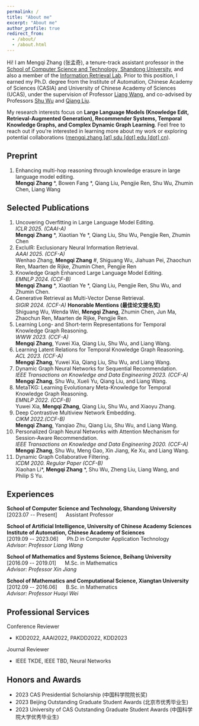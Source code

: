 ```yaml
---
permalink: /
title: "About me"
excerpt: "About me"
author_profile: true
redirect_from: 
  - /about/
  - /about.html
---
```


Hi! I am Mengqi Zhang (张孟奇), a tenure-track assistant professor in the [School of Computer Science and Technology, Shandong University](https://www.cs.sdu.edu.cn/),
and also a member of the [Information Retrieval Lab](https://ir.sdu.edu.cn/index_en.htm). Prior to this position, I earned my 
Ph.D. degree from the Institute of Automation, Chinese Academy of Sciences (CASIA) and University of Chinese Academy of Sciences (UCAS), under the supervision of Professor 
[Liang Wang](https://scholar.google.com.hk/citations?user=8kzzUboAAAAJ&hl=zh-CN), and co-advised by 
Professors [Shu Wu](https://scholar.google.com.hk/citations?user=qVge6YYAAAAJ&hl=zh-CN) and 
[Qiang Liu](https://scholar.google.com.hk/citations?user=D-lKLcMAAAAJ&hl=zh-CN). 

My research interests focus on **Large Language Models (Knowledge Edit, Retrieval-Augmented Generation), Recommender Systems, Temporal Knowledge Graphs, and Complex Dynamic Graph Learning**. Feel free to reach out if you're interested in learning more about my work 
or exploring potential collaborations ([mengqi.zhang [at] sdu [dot] edu [dot] cn](mailto:mengqi.zhang@sdu.edu.cn)). 


Preprint
------
1. Enhancing multi-hop reasoning through knowledge erasure in large language model editing.<br>
   **Mengqi Zhang** *, Bowen Fang *, Qiang Liu, Pengjie Ren, Shu Wu, Zhumin Chen, Liang Wang


Selected Publications 
------
1. Uncovering Overfitting in Large Language Model Editing.<br>
   *ICLR 2025. (CAAI-A)* <br>
   **Mengqi Zhang** *, Xiaotian Ye *, Qiang Liu, Shu Wu, Pengjie Ren, Zhumin Chen
2. ExcluIR: Exclusionary Neural Information Retrieval.<br>
   *AAAI 2025. (CCF-A)* <br>
   Wenhao Zhang, **Mengqi Zhang** #, Shiguang Wu, Jiahuan Pei, Zhaochun Ren, Maarten de Rijke, Zhumin Chen, Pengjie Ren
3. Knowledge Graph Enhanced Large Language Model Editing.<br>
   *EMNLP 2024. (CCF-B)* <br>
   **Mengqi Zhang** *, Xiaotian Ye *, Qiang Liu, Pengjie Ren, Shu Wu, and Zhumin Chen.
4. Generative Retrieval as Multi-Vector Dense Retrieval.<br>
   *SIGIR 2024. (CCF-A)* **Honorable Mentions (最佳论文提名奖)** <br> 
   Shiguang Wu, Wenda Wei, **Mengqi Zhang**, Zhumin Chen, Jun Ma, Zhaochun Ren, Maarten de Rijke, Pengjie Ren.
5. Learning Long- and Short-term Representations for Temporal Knowledge Graph Reasoning.<br>
   *WWW 2023. (CCF-A)* <br> 
   **Mengqi Zhang**, Yuwei Xia, Qiang Liu, Shu Wu, and Liang Wang.
6. Learning Latent Relations for Temporal Knowledge Graph Reasoning.<br>
   *ACL 2023. (CCF-A)* <br>
   **Mengqi Zhang**, Yuwei Xia, Qiang Liu, Shu Wu, and Liang Wang. 
7. Dynamic Graph Neural Networks for Sequential Recommendation.<br>
   *IEEE Transactions on Knowledge and Data Engineering 2023. (CCF-A)*<br>
   **Mengqi Zhang**, Shu Wu, Xueli Yu, Qiang Liu, and Liang Wang.
8. MetaTKG: Learning Evolutionary Meta-Knowledge for Temporal Knowledge Graph Reasoning.<br>
   *EMNLP 2022. (CCF-B)* <br>
   Yuwei Xia, **Mengqi Zhang**, Qiang Liu, Shu Wu, and Xiaoyu Zhang.
9. Deep Contrastive Multiview Network Embedding.<br> 
   *CIKM 2022.(CCF-B)*<br>
   **Mengqi Zhang**, Yanqiao Zhu, Qiang Liu, Shu Wu, and Liang Wang.
10. Personalized Graph Neural Networks with Attention Mechanism for Session-Aware Recommendation.<br>
    *IEEE Transactions on Knowledge and Data Engineering 2020. (CCF-A)*<br>
    **Mengqi Zhang**, Shu Wu, Meng Gao, Xin Jiang, Ke Xu, and Liang Wang.
11. Dynamic Graph Collaborative Filtering.<br>
    *ICDM 2020. Regular Paper (CCF-B)*<br>
    Xiaohan Li*, **Mengqi Zhang** *, Shu Wu, Zheng Liu, Liang Wang, and Philip S Yu.


Experiences
------

**School of Computer Science and Technology, Shandong University**<br>
[2023.07 -- Present] &nbsp;&nbsp;&nbsp;&nbsp; Assistant Professor 


**School of Artificial Intelligence, University of Chinese Academy Sciences**  
**Institute of Automation, Chinese Academy of Sciences**  
[2019.09 -- 2023.06] &nbsp;&nbsp;&nbsp;&nbsp;  Ph.D in Computer Application Technology  
*Advisor: Professor Liang Wang*  

**School of Mathematics and Systems Science, Beihang University**  
[2016.09 -- 2019.01] &nbsp;&nbsp;&nbsp;&nbsp; M.Sc. in Mathematics<br>
*Advisor: Professor Xin Jiang*  

**School of Mathematics and Computational Science, Xiangtan University**  
[2012.09 -- 2016.06] &nbsp;&nbsp;&nbsp;&nbsp; B.Sc. in Mathematics<br>
*Advisor: Professor Huayi Wei*  


Professional Services
------

Conference Reviewer
* KDD2022, AAAI2022, PAKDD2022, KDD2023

Journal Reviewer
* IEEE TKDE, IEEE TBD, Neural Networks

Honors and Awards
------
* 2023 CAS Presidential Scholarship (中国科学院院长奖)
* 2023 Beijing Outstanding Graduate Student Awards (北京市优秀毕业生)
* 2023 University of CAS Outstanding Graduate Student Awards (中国科学院大学优秀毕业生)




